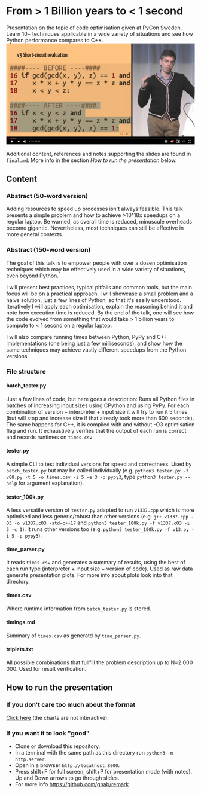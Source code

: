 # From > 1 Billion years to < 1 second

Presentation on the topic of code optimisation given at PyCon Sweden. Learn 10+ techniques applicable in a wide variety of situations and see how Python performance compares to C++.
[![YouTube link to the talk](https://raw.githubusercontent.com/isaacbernat/presentations/master/optimise/images/video_preview_with_play_button.png "YouTube link to the talk")](https://youtu.be/asZ0SDTKqvM)

Additional content, references and notes supporting the slides are found in `final.md`. More info in the section *How to run the presentation* below.

## Content
### Abstract (50-word version)
Adding resources to speed up processes isn't always feasible. This talk presents a simple problem and how to achieve >10^18x speedups on a regular laptop. Be warned, as overall time is reduced, minuscule overheads become gigantic. Nevertheless, most techniques can still be effective in more general contexts.

### Abstract (150-word version)
The goal of this talk is to empower people with over a dozen optimisation techniques which may be effectively used in a wide variety of situations, even beyond Python.

I will present best practices, typical pitfalls and common tools, but the main focus will be on a practical approach. I will showcase a small problem and a naive solution, just a few lines of Python, so that it's easily understood. Iteratively I will apply each optimisation, explain the reasoning behind it and note how execution time is reduced. By the end of the talk, one will see how the code evolved from something that would take > 1 billion years to compute to < 1 second on a regular laptop.

I will also compare running times between Python, PyPy and C++ implementations (one being just a few milliseconds), and show how the same techniques may achieve vastly different speedups from the Python versions.

### File structure
#### batch_tester.py
Just a few lines of code, but here goes a description: Runs all Python files in batches of increasing input sizes using CPython and using PyPy. For each combination of version + interpreter + input size it will try to run it 5 times (but will stop and increase size if that already took more than 600 seconds). The same happens for C++, it is compiled with and without -O3 optimisation flag and run.
It exhaustively verifies that the output of each run is correct and records runtimes on `times.csv`.

#### tester.py
A simple CLI to test individual versions for speed and correctness. Used by `batch_tester.py` but may be called individually (e.g. `python3 tester.py -f v08.py -t 5 -o times.csv -i 5 -e 3 -p pypy3`, type `python3 tester.py --help` for argument explanation).

#### tester_100k.py
A less versatile version of `tester.py` adapted to run `v1337.cpp` which is more optimised and less generic/robust than other versions (e.g. `g++ v1337.cpp -O3 -o v1337.cO3 -std=c++17` and `python3 tester_100k.py -f v1337.cO3 -i 5 -c 1`). It runs other versions too (e.g. `python3 tester_100k.py -f v13.py -i 5 -p pypy3`).

#### time_parser.py
It reads `times.csv` and generates a summary of results, using the best of each run type (interpreter + input size + version of code). Used as raw data generate presentation plots. For more info about plots look into that directory.

#### times.csv
Where runtime information from `batch_tester.py` is stored.

#### timings.md
Summary of `times.csv` as generatd by `time_parser.py`.

#### triplets.txt
All possible combinations that fullfill the problem description up to N=2 000 000. Used for result verification.

## How to run the presentation
### If you don't care too much about the format
[Click here](https://github.com/isaacbernat/presentations/blob/master/optimise/final_github_viewer.md) (the charts are not interactive).

### If you want it to look "good"
- Clone or download this repository.
- In a terminal with the same path as this directory run `python3 -m http.server`.
- Open in a browser `http://localhost:8000`.
- Press shift+F for full screen, shift+P for presentation mode (with notes). Up and Down arrows to go through slides.
- For more info https://github.com/gnab/remark
